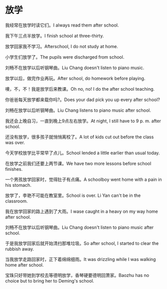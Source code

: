 # 放学

<p><span class="chinese">我经常在放学时读它们。</span><span class="english">I always read them after school.</span></p>

<p><span class="chinese">我下午三点半放学。</span><span class="english">I finish school at three-thirty.</span></p>

<p><span class="chinese">放学回家我不学习。</span><span class="english">Afterschool, I do not study at home.</span></p>

<p><span class="chinese">小学生们放学了。</span><span class="english">The pupils were discharged from school.</span></p>

<p><span class="chinese">刘畅不在放学以后听钢琴曲。</span><span class="english">Liu Chang doesn't listen to piano music.</span></p>

<p><span class="chinese">放学以后，做完作业再玩。</span><span class="english">After school, do homework before playing.</span></p>

<p><span class="chinese">噢，不，不！我是放学后来教课。</span><span class="english">Oh no, no! I do the after school teaching.</span></p>

<p><span class="chinese">你爸爸每天放学都来载你吗?。</span><span class="english">Does your dad pick you up every after school?</span></p>

<p><span class="chinese">刘畅在放学以后听钢琴曲。</span><span class="english">Liu Chang listens to piano music after school.</span></p>

<p><span class="chinese">我还会上晚自习，一直到晚上9点左右放学。</span><span class="english">At night, I still have to 9 p. m. after school.</span></p>

<p><span class="chinese">还没有放学，很多孩子就悄悄离校了。</span><span class="english">A lot of kids cut out before the class was over.</span></p>

<p><span class="chinese">今天学校放学比平常早了点儿。</span><span class="english">School lended a little earlier than usual today.</span></p>

<p><span class="chinese">在放学之前我们还要上两节课。</span><span class="english">We have two more lessons before school finishes.</span></p>

<p><span class="chinese">一个男孩放学回家时，觉得肚子有点痛。</span><span class="english">A schoolboy went home with a pain in his stomach.</span></p>

<p><span class="chinese">放学了，李艳不可能在教室里。</span><span class="english">School is over. Li Yan can't be in the classroom.</span></p>

<p><span class="chinese">我在放学回家的路上遇到了大雨。</span><span class="english">I wase caught in a heavy on my way home after school.</span></p>

<p><span class="chinese">刘畅不在放学以后听钢琴曲。</span><span class="english">Liu Chang doesn't listen to piano music after school.</span></p>

<p><span class="chinese">于是我放学回家后就开始清扫那堆垃圾。</span><span class="english">So after school, I started to clear the rubbish away.</span></p>

<p><span class="chinese">当我放学走路回家时，正下着绵绵细雨。</span><span class="english">It was drizzling while I was walking home after school.</span></p>

<p><span class="chinese">宝珠只好带她到学校去等德明放学，香琴硬要德明回萧家。</span><span class="english">Baozhu has no choice but to bring her to Deming's school.</span></p>

